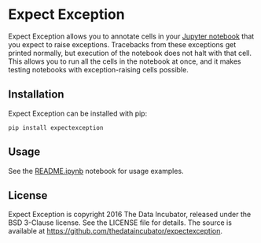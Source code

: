 # Expect Exception


Expect Exception allows you to annotate cells in your [Jupyter notebook](https://ipython.org/) that you expect to raise exceptions.  Tracebacks from these exceptions get printed normally, but execution of the notebook does not halt with that cell.  This allows you to run all the cells in the notebook at once, and it makes testing notebooks with exception-raising cells possible.

## Installation

Expect Exception can be installed with pip:
```
pip install expectexception
```

## Usage

See the [README.ipynb](https://github.com/thedataincubator/expectexception/blob/master/README.ipynb) notebook for usage examples.

## License

Expect Exception is copyright 2016 The Data Incubator, released under the BSD 3-Clause license.  See the LICENSE file for details.  The source is available at https://github.com/thedataincubator/expectexception.
